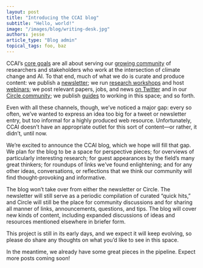 ```yaml
---
layout: post
title: "Introducing the CCAI blog"
subtitle: "Hello, world!"
image: "/images/blog/writing-desk.jpg"
authors: jesse
article_type: "Blog admin"
topical_tags: foo, baz
---
```


CCAI’s [core goals](https://www.climatechange.ai/about) are all about serving our [growing community](https://directory.climatechange.ai/) of researchers and stakeholders who work at the intersection of climate change and AI. To that end, much of what we do is curate and produce content: we publish a [newsletter](https://www.climatechange.ai/newsletter); we run [research workshops](https://www.climatechange.ai/events#past-events) and host [webinars](https://www.climatechange.ai/webinars); we post relevant papers, jobs, and news [on Twitter](https://twitter.com/ClimateChangeAI) and in our [Circle community](https://community.climatechange.ai); we publish [guides](https://www.climatechange.ai/summaries) to working in this space; and so forth.

Even with all these channels, though, we’ve noticed a major gap: every so often, we’ve wanted to express an idea too big for a tweet or newsletter entry, but too informal for a highly produced web resource. Unfortunately, CCAI doesn’t have an appropriate outlet for this sort of content—or rather, it didn’t, until now.

We’re excited to announce the CCAI blog, which we hope will fill that gap. We plan for the blog to be a space for perspective pieces; for overviews of particularly interesting research; for guest appearances by the field’s many great thinkers; for roundups of links we’ve found enlightening; and for any other ideas, conversations, or reflections that we think our community will find thought-provoking and informative.

The blog won’t take over from either the newsletter or Circle. The newsletter will still serve as a periodic compilation of curated “quick hits,” and Circle will still be the place for community discussions and for sharing all manner of links, announcements, questions, and tips. The blog will cover new kinds of content, including expanded discussions of ideas and resources mentioned elsewhere in briefer form.

This project is still in its early days, and we expect it will keep evolving, so please do share any thoughts on what you’d like to see in this space.

In the meantime, we already have some great pieces in the pipeline. Expect more posts coming soon!
